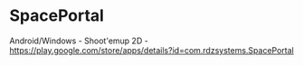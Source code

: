 # SpacePortal
Android/Windows - Shoot'emup 2D - https://play.google.com/store/apps/details?id=com.rdzsystems.SpacePortal
